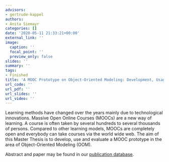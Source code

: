 ```yaml
---
advisors:
- gertrude-kappel
authors:
- Anita Siemayr
categories: []
date: '2020-05-11 21:33:21+00:00'
external_link: ''
image:
  caption: ''
  focal_point: ''
  preview_only: false
slides: ''
summary: ''
tags:
- Finished
title: 'A MOOC Prototype on Object-Oriented Modeling: Development, Usage and Evaluation'
url_code: ''
url_pdf: ''
url_slides: ''
url_video: ''
---
```


Learning methods have changed over the years mainly due to technological innovations. Massive Open Online Courses (MOOCs) are a new way of learning. A course is often taken by several hundreds to several thousands of persons. Compared to other learning models, MOOCs are completely open and everybody can take courses via the world wide web. The aim of this Master Thesis is to develop, use and evaluate a MOOC prototype in the area of Object-Oriented Modeling (OOM).

Abstract and paper may be found in our [publication database](https://publik.tuwien.ac.at/showentry.php?ID=258048&amp;lang=1&amp;head=%3Clink+rel%3D%22stylesheet%22+type%3D%22text%2Fcss%22+href%3D%22https%3A%2F%2Fpublik.tuwien.ac.at%2Fpubdat.css%22%3E%3C%2Fhead%3E%3Cbody%3E).

&nbsp;